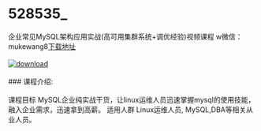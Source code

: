 # 528535_
企业常见MySQL架构应用实战(高可用集群系统+调优经验)视频课程
w微信：mukewang8[下载地址](http://www.36tz.cn/article/528535 "下载地址")
<br/></br>[![download](http://36tz.cn/muke_img/2019_11_2-43-300x225.png "下载地址")](http://www.36tz.cn/article/528535 "下载地址")
<br/></br>### 课程介绍:<br/></br>课程目标
MySQL企业纯实战干货，让linux运维人员迅速掌握mysql的使用技能，融入企业需求，迅速拿到高薪。
适用人群
Linux运维人员, MySQL,DBA等相关从业人员。


